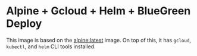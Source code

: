 # Alpine + Gcloud + Helm + BlueGreen Deploy

This image is based on the [alpine:latest](https://hub.docker.com/_/alpine/) image. On top of this, it has `gcloud`, `kubectl`, and `helm` CLI tools installed.
